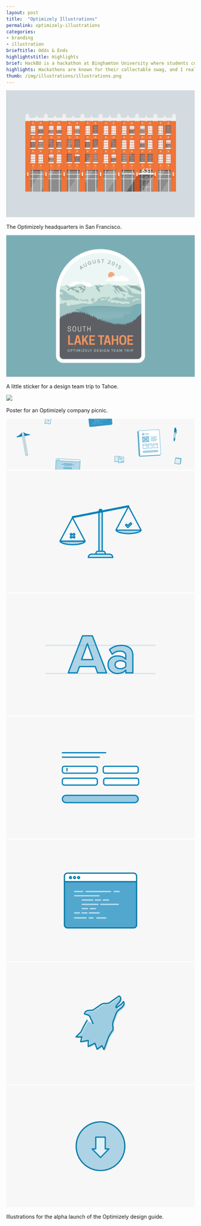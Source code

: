```yaml
---
layout: post
title:  "Optimizely Illustrations"
permalink: optimizely-illustrations
categories:
- branding
- illustration
brieftitle: Odds & Ends
highlightstitle: Highlights
brief: HackBU is a hackathon at Binghamton University where students come to build and launch web projects over the course of a single weekend. The event had to be appealing to both experienced programming students and beginners looking to get their feet wet.
highlights: Hackathons are known for their collectable swag, and I really enjoyed creating t-shirts, notebooks and stickers that stayed with the students long after the weekend ended. The furthest destination reached by HackBU swag? One shirt got sent to a Binghamton exchange student living in Morocco.
thumb: /img/illustrations/illustrations.png
---
```


<div class="margin-bottom">
  <div class="border margin-image">
    <img src="/img/illustrations/office.png">
  </div>
  <p class="caption">The Optimizely headquarters in San Francisco.</p>
</div>

<div class="margin-bottom">
  <div class="border margin-image">
    <img src="/img/illustrations/tahoe.png">
  </div>
  <p class="caption">A little sticker for a design team trip to Tahoe.</p>
</div>

<div class="margin-bottom">
  <div class="border margin-image">
    <img src="/img/illustrations/companypicnic.png">
  </div>
  <p class="caption">Poster for an Optimizely company picnic.</p>
</div>

<div class="flush--bottom">
  <div class="border">
    <div class="margin-image">
      <img src="/img/illustrations/hero.svg">
    </div>
    <div class="flexbox flex-wrap">
      <div class="third-img">
        <img class="margin-image" src="/img/illustrations/values.svg">
      </div>
      <div class="third-img">
        <img class="margin-image" src="/img/illustrations/brand.svg">
      </div>
      <div class="third-img">
        <img class="margin-image" src="/img/illustrations/patterns.svg">
      </div>
      <div class="third-img">
        <img class="margin-image-mobile" src="/img/illustrations/oui.svg">
      </div>
      <div class="third-img">
        <img class="margin-image-mobile" src="/img/illustrations/personas.svg">
      </div>
      <div class="third-img">
        <img src="/img/illustrations/resources.svg">
      </div>
    </div>
  </div>
  <p class="caption flush--bottom">Illustrations for the alpha launch of the Optimizely design guide.</p>
</div>
